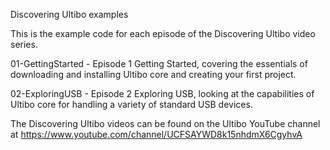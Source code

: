 Discovering Ultibo examples

This is the example code for each episode of the Discovering Ultibo video series.

01-GettingStarted - Episode 1 Getting Started, covering the essentials of downloading and installing Ultibo core and creating your first project.

02-ExploringUSB - Episode 2 Exploring USB, looking at the capabilities of Ultibo core for handling a variety of standard USB devices.


The Discovering Ultibo videos can be found on the Ultibo YouTube channel at https://www.youtube.com/channel/UCFSAYWD8k15nhdmX6CgyhvA
